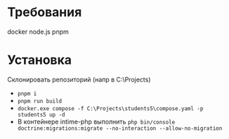 # Требования
docker
node.js
pnpm 

# Установка
Склонировать репозиторий (напр в C:\Projects)
- `pnpm i`
- `pnpm run build`
- `docker.exe compose -f C:\Projects\students5\compose.yaml -p students5 up -d`
- В контейнере intime-php выполнить `php bin/console doctrine:migrations:migrate --no-interaction --allow-no-migration`
